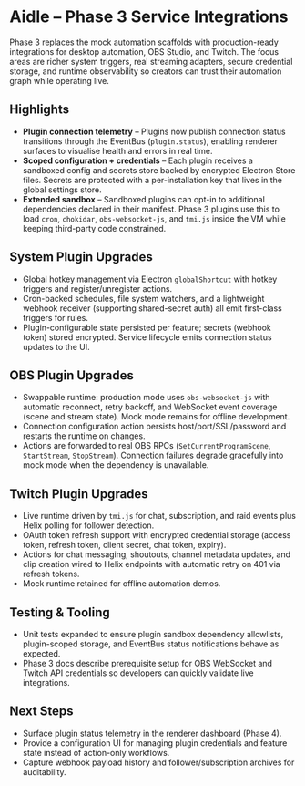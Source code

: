 # Aidle – Phase 3 Service Integrations

Phase 3 replaces the mock automation scaffolds with production-ready integrations for desktop automation, OBS Studio, and Twitch. The focus areas are richer system triggers, real streaming adapters, secure credential storage, and runtime observability so creators can trust their automation graph while operating live.

## Highlights

- **Plugin connection telemetry** – Plugins now publish connection status transitions through the EventBus (`plugin.status`), enabling renderer surfaces to visualise health and errors in real time.
- **Scoped configuration + credentials** – Each plugin receives a sandboxed config and secrets store backed by encrypted Electron Store files. Secrets are protected with a per-installation key that lives in the global settings store.
- **Extended sandbox** – Sandboxed plugins can opt-in to additional dependencies declared in their manifest. Phase 3 plugins use this to load `cron`, `chokidar`, `obs-websocket-js`, and `tmi.js` inside the VM while keeping third-party code constrained.

## System Plugin Upgrades

- Global hotkey management via Electron `globalShortcut` with hotkey triggers and register/unregister actions.
- Cron-backed schedules, file system watchers, and a lightweight webhook receiver (supporting shared-secret auth) all emit first-class triggers for rules.
- Plugin-configurable state persisted per feature; secrets (webhook token) stored encrypted. Service lifecycle emits connection status updates to the UI.

## OBS Plugin Upgrades

- Swappable runtime: production mode uses `obs-websocket-js` with automatic reconnect, retry backoff, and WebSocket event coverage (scene and stream state). Mock mode remains for offline development.
- Connection configuration action persists host/port/SSL/password and restarts the runtime on changes.
- Actions are forwarded to real OBS RPCs (`SetCurrentProgramScene`, `StartStream`, `StopStream`). Connection failures degrade gracefully into mock mode when the dependency is unavailable.

## Twitch Plugin Upgrades

- Live runtime driven by `tmi.js` for chat, subscription, and raid events plus Helix polling for follower detection.
- OAuth token refresh support with encrypted credential storage (access token, refresh token, client secret, chat token, expiry).
- Actions for chat messaging, shoutouts, channel metadata updates, and clip creation wired to Helix endpoints with automatic retry on 401 via refresh tokens.
- Mock runtime retained for offline automation demos.

## Testing & Tooling

- Unit tests expanded to ensure plugin sandbox dependency allowlists, plugin-scoped storage, and EventBus status notifications behave as expected.
- Phase 3 docs describe prerequisite setup for OBS WebSocket and Twitch API credentials so developers can quickly validate live integrations.

## Next Steps

- Surface plugin status telemetry in the renderer dashboard (Phase 4).
- Provide a configuration UI for managing plugin credentials and feature state instead of action-only workflows.
- Capture webhook payload history and follower/subscription archives for auditability.
